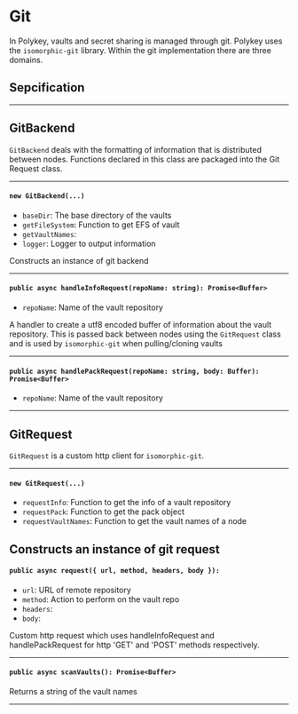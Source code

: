 # Git

In Polykey, vaults and secret sharing is managed through git. Polykey uses the `isomorphic-git` library. Within the git implementation there are three domains.

## Sepcification

---

## GitBackend

 `GitBackend` deals with the formatting of information that is distributed between nodes. Functions declared in this class are packaged into the Git Request class.

---

#### `new GitBackend(...)`
* `baseDir`: The base directory of the vaults
* `getFileSystem`: Function to get EFS of vault
* `getVaultNames`: 
* `logger`: Logger to output information

Constructs an instance of git backend

---

#### `public async handleInfoRequest(repoName: string): Promise<Buffer>`
* `repoName`: Name of the vault repository

A handler to create a utf8 encoded buffer of information about the vault repository. This is passed back between nodes using the `GitRequest` class and is used by `isomorphic-git` when pulling/cloning vaults

---

#### `public async handlePackRequest(repoName: string, body: Buffer): Promise<Buffer>`
* `repoName`: Name of the vault repository


---

## GitRequest

 `GitRequest` is a custom http client for `isomorphic-git`.

---

#### `new GitRequest(...)`
* `requestInfo`: Function to get the info of a vault repository
* `requestPack`: Function to get the pack object
* `requestVaultNames`: Function to get the vault names of a node

Constructs an instance of git request
---

#### `public async request({ url, method, headers, body }): `
* `url`: URL of remote repository
* `method`: Action to perform on the vault repo
* `headers`:
* `body`: 

Custom http request which uses handleInfoRequest and handlePackRequest for http 'GET' and 'POST' methods respectively.

---

#### `public async scanVaults(): Promise<Buffer>`

Returns a string of the vault names

---

